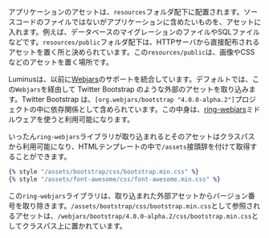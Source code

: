 アプリケーションのアセットは、`resources`フォルダ配下に配置されます。ソースコードのファイルではないがアプリケーションに含めたいものを、アセットに入れます。例えば、データベースのマイグレーションのファイルやSQLファイルなどです。`resources/public`フォルダ配下は、HTTPサーバから直接配布されるアセットを置く所と決められています。この`resources/public`は、画像やCSSなどのアセットを置く場所です。

Luminusは、以前に[Webjars](http://www.webjars.org/)のサポートを統合しています。デフォルトでは、この`Webjars`を経由して Twitter Bootstrap のような外部のアセットを取り込みます。Twitter Bootstrap は、`[org.webjars/bootstrap "4.0.0-alpha.2"]`プロジェクトの中に依存関係として含められています。この中身は、[ring-webjars](https://github.com/weavejester/ring-webjars)ミドルウェアを使うと利用可能になります。

いったん`ring-webjars`ライブラリが取り込まれるとそのアセットはクラスパスから利用可能になり、HTMLテンプレートの中で`/assets`接頭辞を付けて取得することができます。

```clojure
{% style "/assets/bootstrap/css/bootstrap.min.css" %}
{% style "/assets/font-awesome/css/font-awesome.min.css" %}
```

この`ring-webjars`ライブラリは、取り込まれた外部アセットからバージョン番号を取り除きます。`/assets/bootstrap/css/bootstrap.min.css`として参照されるアセットは、`/webjars/bootstrap/4.0.0-alpha.2/css/bootstrap.min.css`としてクラスパス上に置かれています。
